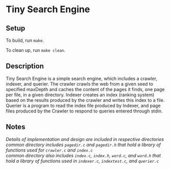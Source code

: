 # Tiny Search Engine

## Setup
To build, run `make`.

To clean up, run `make clean`.

## Description
Tiny Search Engine is a simple search engine, which includes a crawler, indexer, and querier. The crawler crawls the web from a given seed to specified maxDepth and caches the content of the pages it finds, one page per file, in a given directory. Indexer creates an index (ranking system) based on the results produced by the crawler and writes this index to a file. Querier is a program to read the index file produced by Indexer, and page files produced by the Crawler to respond to queries entered through stdin.

## Notes
*Details of implementation and design are included in respective directories*  
*common directory includes `pagedir.c` and `pagedir.h` that hold a library of functions used for `crawler.c` and `index.c`*  
*common directory also includes `index.c`, `index.h`, `word.c`, and `word.h` that hold a library of functions used in `indexer.c`, `indextest.c`, and `querier.c`*
